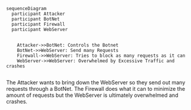 ```mermaid
sequenceDiagram
  participant Attacker
  participant BotNet
  participant Firewall
  participant WebServer
  

    Attacker->>BotNet: Controls the Botnet
    BotNet->>WebServer: Send many Requests
    Firewall->>WebServer: Tries to block as many requests as it can
    WebServer->>WebServer: Overwhelmed by Excessive Traffic and crashes
    

```

The Attacker wants to bring down the WebServer so they send out many requests through a BotNet. The Firewall does what it can to minimize the amount of requests but the WebServer is ultimately overwhelmed and crashes.
